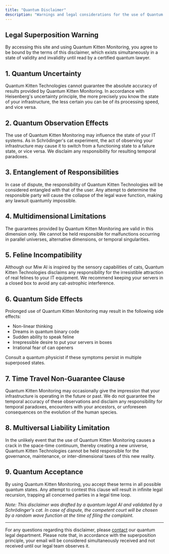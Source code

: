 ```yaml
---
title: "Quantum Disclaimer"
description: "Warnings and legal considerations for the use of Quantum Kitten Monitoring"
---
```


## Legal Superposition Warning

By accessing this site and using Quantum Kitten Monitoring, you agree to be bound by the terms of this disclaimer, which exists simultaneously in a state of validity and invalidity until read by a certified quantum lawyer.

## 1. Quantum Uncertainty

Quantum Kitten Technologies cannot guarantee the absolute accuracy of results provided by Quantum Kitten Monitoring. In accordance with Heisenberg's uncertainty principle, the more precisely you know the state of your infrastructure, the less certain you can be of its processing speed, and vice versa.

## 2. Quantum Observation Effects

The use of Quantum Kitten Monitoring may influence the state of your IT systems. As in Schrödinger's cat experiment, the act of observing your infrastructure may cause it to switch from a functioning state to a failure state, or vice versa. We disclaim any responsibility for resulting temporal paradoxes.

## 3. Entanglement of Responsibilities

In case of dispute, the responsibility of Quantum Kitten Technologies will be considered entangled with that of the user. Any attempt to determine the responsible party will cause the collapse of the legal wave function, making any lawsuit quantumly impossible.

## 4. Multidimensional Limitations

The guarantees provided by Quantum Kitten Monitoring are valid in this dimension only. We cannot be held responsible for malfunctions occurring in parallel universes, alternative dimensions, or temporal singularities.

## 5. Feline Incompatibility

Although our Miw AI is inspired by the sensory capabilities of cats, Quantum Kitten Technologies disclaims any responsibility for the irresistible attraction of real felines to your IT equipment. We recommend keeping your servers in a closed box to avoid any cat-astrophic interference.

## 6. Quantum Side Effects

Prolonged use of Quantum Kitten Monitoring may result in the following side effects:
- Non-linear thinking
- Dreams in quantum binary code
- Sudden ability to speak feline
- Irrepressible desire to put your servers in boxes
- Irrational fear of can openers

Consult a quantum physicist if these symptoms persist in multiple superposed states.

## 7. Time Travel Non-Guarantee Clause

Quantum Kitten Monitoring may occasionally give the impression that your infrastructure is operating in the future or past. We do not guarantee the temporal accuracy of these observations and disclaim any responsibility for temporal paradoxes, encounters with your ancestors, or unforeseen consequences on the evolution of the human species.

## 8. Multiversal Liability Limitation

In the unlikely event that the use of Quantum Kitten Monitoring causes a crack in the space-time continuum, thereby creating a new universe, Quantum Kitten Technologies cannot be held responsible for the governance, maintenance, or inter-dimensional taxes of this new reality.

## 9. Quantum Acceptance

By using Quantum Kitten Monitoring, you accept these terms in all possible quantum states. Any attempt to contest this clause will result in infinite legal recursion, trapping all concerned parties in a legal time loop.

*Note: This disclaimer was drafted by a quantum legal AI and validated by a Schrödinger's cat. In case of dispute, the competent court will be chosen by a random wave function at the time of filing the complaint.*

---

For any questions regarding this disclaimer, please [contact](contact) our quantum legal department. Please note that, in accordance with the superposition principle, your email will be considered simultaneously received and not received until our legal team observes it.